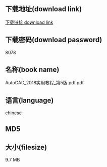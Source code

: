 ## 下载地址(download link)
[下载链接 download link](https://tutu365.netlify.app/?s=AutoCAD_2018%E5%AE%9E%E7%94%A8%E6%95%99%E7%A8%8B_%E7%AC%AC5%E7%89%88.pdf)

## 下载密码(download password)
8078

## 名称(book name)
AutoCAD_2018实用教程_第5版.pdf.pdf

## 语言(language)
chinese

## MD5


## 大小(filesize)
9.7 MB
